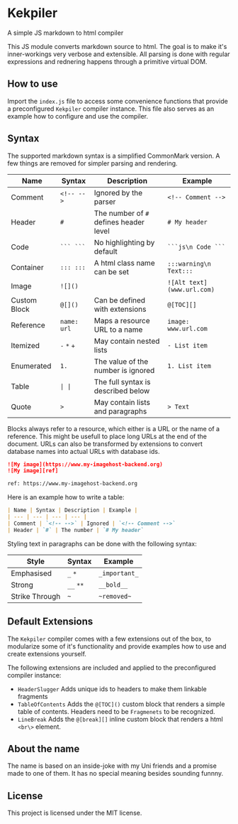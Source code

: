 # Kekpiler
 A simple JS markdown to html compiler

This JS module converts markdown source to html. The goal is to make it's inner-workings
very verbose and extensible. All parsing is done with regular expressions and rednering
happens through a primitive virtual DOM.

## How to use
Import the `index.js` file to access some convenience functions that provide a
preconfigured `Kekpiler` compiler instance. This file also serves as an example
how to configure and use the compiler.

## Syntax
The supported markdown syntax is a simplified CommonMark version. A few things
are removed for simpler parsing and rendering.

| Name | Syntax | Description | Example |
| --- | --- | --- | --- |
| Comment | `<!-- -->` | Ignored by the parser | `<!-- Comment -->`
| Header | `#` | The number of `#` defines header level | `# My header`
| Code | ` ``` ``` ` | No highlighting by default | ` ```js\n Code ``` `
| Container | `::: :::` | A html class name can be set | `:::warning\n Text::: `
| Image | `![]()` | | `![Alt text](www.url.com)`
| Custom Block | `@[]()` | Can be defined with extensions | `@[TOC][]`
| Reference | `name: url` | Maps a resource URL to a name | `image: www.url.com`
| Itemized | `-` `*` `+` | May contain nested lists | `- List item`
| Enumerated | `1. ` | The value of the number is ignored | `1. List item`
| Table | `\| \|` | The full syntax is described below |
| Quote | `>` | May contain lists and paragraphs | `> Text`

Blocks always refer to a resource, which either is a URL or the name of a reference.
This might be usefull to place long URLs at the end of the document. URLs can also
be transformed by extensions to convert database names into actual URLs with database
ids.

```md
![My image](https://www.my-imagehost-backend.org)
![My image][ref]

ref: https://www.my-imagehost-backend.org
```

Here is an example how to write a table:
```md
| Name | Syntax | Description | Example |
| --- | --- | --- | --- |
| Comment | `<!-- -->` | Ignored | `<!-- Comment -->`
| Header | `#` | The number | `# My header`
```

Styling text in paragraphs can be done with the following syntax:

| Style | Syntax | Example |
| --- | --- | --- |
| Emphasised | `_` `*` | `_important_`
| Strong | `__` `**` | `__bold__`
| Strike Through | `~` | `~removed~`

## Default Extensions
The `Kekpiler` compiler comes with a few extensions out of the box, to modularize
some of it's functionality and provide examples how to use and create extensions
yourself.

The following extensions are included and applied to the preconfigured compiler
instance:
- `HeaderSlugger` Adds unique ids to headers to make them linkable fragments
- `TableOfContents` Adds the `@[TOC]()` custom block that renders a simple
  table of contents. Headers need to be `Fragmenets` to be recognized.
- `LineBreak` Adds the `@[break][]` inline custom block that renders a html `<br\>`
  element.

## About the name
The name is based on an inside-joke with my Uni friends and a promise made to one
of them. It has no special meaning besides sounding funnny.

## License
This project is licensed under the MIT license.
